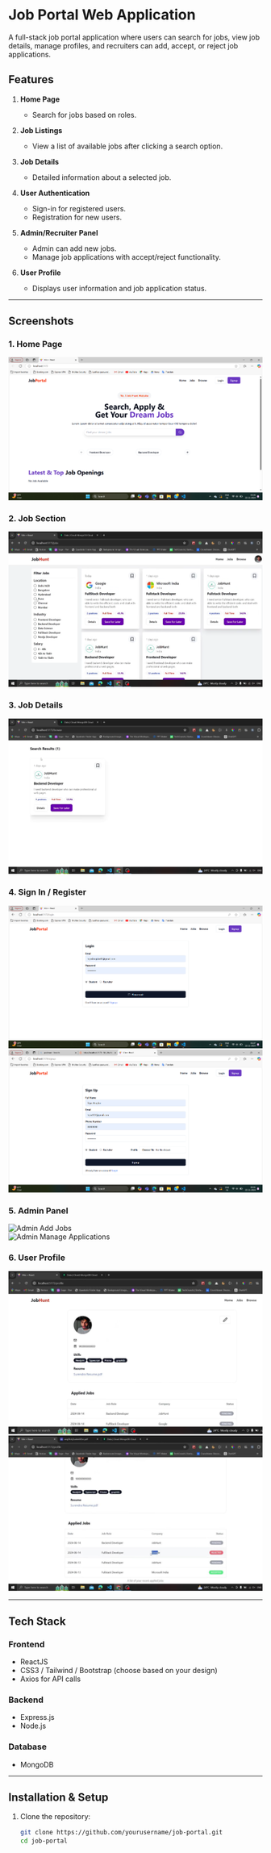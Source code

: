 # Job Portal Web Application

A full-stack job portal application where users can search for jobs, view job details, manage profiles, and recruiters can add, accept, or reject job applications.

## Features

1. **Home Page**  
   - Search for jobs based on roles.

2. **Job Listings**  
   - View a list of available jobs after clicking a search option.

3. **Job Details**  
   - Detailed information about a selected job.

4. **User Authentication**  
   - Sign-in for registered users.  
   - Registration for new users.

5. **Admin/Recruiter Panel**  
   - Admin can add new jobs.  
   - Manage job applications with accept/reject functionality.

6. **User Profile**  
   - Displays user information and job application status.

---

## Screenshots

### 1. Home Page  
![Home Page](jobportal-yt-main/home_page7.png)

### 2. Job Section  
![Job Listings](jobportal-yt-main/Job_Section.png)

### 3. Job Details  
![Job Details](jobportal-yt-main/job_role_show2.png)

### 4. Sign In / Register  
![Sign In](jobportal-yt-main/sign_up.png)  
![Register](jobportal-yt-main/Sign_up_Login.png)

### 5. Admin Panel  
![Admin Add Jobs](./screenshots/admin-add-jobs.png)  
![Admin Manage Applications](./screenshots/admin-manage-applications.png)

### 6. User Profile  
![User Profile](jobportal-yt-main/8c3abcb3-7b11-42e4-8463-1cec920dde85.jpg)
![User Profile](jobportal-yt-main/82f3c00b-9185-4049-b85f-b7b321f70218.jpg)

---

## Tech Stack

### Frontend
- ReactJS
- CSS3 / Tailwind / Bootstrap (choose based on your design)
- Axios for API calls

### Backend
- Express.js
- Node.js

### Database
- MongoDB

---

## Installation & Setup

1. Clone the repository:
   ```bash
   git clone https://github.com/yourusername/job-portal.git
   cd job-portal
